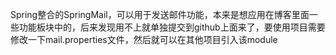 Spring整合的SpringMail，可以用于发送邮件功能，本来是想应用在博客里面一些功能板块中的，后来发现用不上就单独提交到github上面来了，要使用项目需要修改一下mail.properties文件，然后就可以在其他项目引入该module
